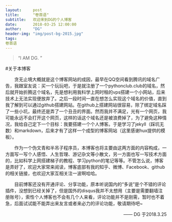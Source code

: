 ```yaml
---
layout:     post
title:      "卷首语"
subtitle:   欢迎来到DG的个人博客
date:       2018-03-25 12:00:00
author:     "DG"
header-img: "img/post-bg-2015.jpg"
tags:
卷首语
---
```


> “I AM DG. ”

#关于本博客

&ensp;&ensp;&ensp;&ensp;贪无止境大概就是这个博客网站的成因，最早在QQ空间看到腾讯的域名广告，我跟室友说：买一个玩玩吧，于是就注册了一个pythonclub.club的域名，然后就开始折腾这个域名，先是想利用我科学上网时租的vps搭建一个小网站，后来技术上无法实现便放弃了。之后一段时间一直在想怎么实现这个域名的价值，直到我了解到可以通过github搭建网站。在github上搭建网站很容易，除了绑定域名踩了一些小坑，最终还是弄了一个丑丑的界面。然而我并不满足，光有一个网页，我可能永远不会打开这个网页，这样的话这个域名还是被浪费掉了，为了避免这种情况，我给自己定下一个目标：我要搭建一个个人博客。于是学习了jekyll（踩坑无数）和markdown，后来才有了这样一个成型的博客网站（这里感谢hux提供的模板）。
    
&ensp;&ensp;&ensp;&ensp;作为一个伪文青和半吊子程序员，本博客也将主要由这两方面的内容构成，一方面写一写个人感悟、人生哲理、游记杂文等小散文，另一方面也写一写技术方面的，比如科学上网搭建梯子的教程、学习python的笔记等等。不管怎么说，博客是弄好了，欢迎大家常来阅读，博客底部有我的知乎、微博、Facebook、github的相关链接，也欢迎大家互相关注一波啊哈哈。
    
&ensp;&ensp;&ensp;&ensp;目前博客还没有开通评论、分享功能，原本听说国内的“多说”是个不错的评论插件，没想到已经关掉了，但是国外的disqus我并不太想用（主要是需要翻墙注册账号），索性个人博客也不会有几个人来看，评论功能并不是刚需，暂时也不着急，后面试试能不能弄出来友言或者来必力的评论功能，敬请期待吧~




<p align="right">—— DG 于2018.3.25</p>
